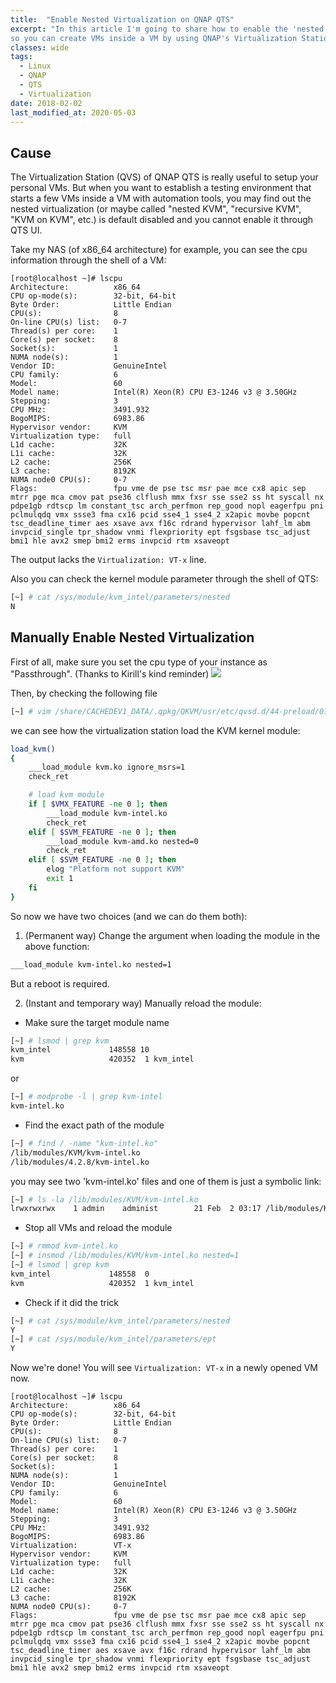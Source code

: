 ```yaml
---
title:  "Enable Nested Virtualization on QNAP QTS"
excerpt: "In this article I'm going to share how to enable the 'nested' option of KVM, 
so you can create VMs inside a VM by using QNAP's Virtualization Station."
classes: wide
tags:
  - Linux
  - QNAP
  - QTS
  - Virtualization
date: 2018-02-02
last_modified_at: 2020-05-03
---
```


## Cause
The Virtualization Station (QVS) of QNAP QTS is really useful to setup your personal VMs.
But when you want to establish a testing environment that starts a few VMs inside a VM with automation tools,
you may find out the nested virtualization (or maybe called "nested KVM", "recursive KVM", "KVM on KVM", etc.) 
is default disabled and you cannot enable it through QTS UI. 

Take my NAS (of x86_64 architecture) for example, you can see the cpu information through the shell of a VM:
```
[root@localhost ~]# lscpu
Architecture:          x86_64
CPU op-mode(s):        32-bit, 64-bit
Byte Order:            Little Endian
CPU(s):                8
On-line CPU(s) list:   0-7
Thread(s) per core:    1
Core(s) per socket:    8
Socket(s):             1
NUMA node(s):          1
Vendor ID:             GenuineIntel
CPU family:            6
Model:                 60
Model name:            Intel(R) Xeon(R) CPU E3-1246 v3 @ 3.50GHz
Stepping:              3
CPU MHz:               3491.932
BogoMIPS:              6983.86
Hypervisor vendor:     KVM
Virtualization type:   full
L1d cache:             32K
L1i cache:             32K
L2 cache:              256K
L3 cache:              8192K
NUMA node0 CPU(s):     0-7
Flags:                 fpu vme de pse tsc msr pae mce cx8 apic sep mtrr pge mca cmov pat pse36 clflush mmx fxsr sse sse2 ss ht syscall nx pdpe1gb rdtscp lm constant_tsc arch_perfmon rep_good nopl eagerfpu pni pclmulqdq vmx ssse3 fma cx16 pcid sse4_1 sse4_2 x2apic movbe popcnt tsc_deadline_timer aes xsave avx f16c rdrand hypervisor lahf_lm abm invpcid_single tpr_shadow vnmi flexpriority ept fsgsbase tsc_adjust bmi1 hle avx2 smep bmi2 erms invpcid rtm xsaveopt
```
The output lacks the `Virtualization: VT-x` line.

Also you can check the kernel module parameter through the shell of QTS:
```bash
[~] # cat /sys/module/kvm_intel/parameters/nested
N
```

## Manually Enable Nested Virtualization

First of all, make sure you set the cpu type of your instance as "Passthrough". (Thanks to Kirill's kind reminder)
<img src="/assets/sdhuang32/images/cpu-passthrogh.png">

Then, by checking the following file  
```bash
[~] # vim /share/CACHEDEV1_DATA/.qpkg/QKVM/usr/etc/qvsd.d/44-preload/01-module
```
we can see how the virtualization station load the KVM kernel module:
```bash
load_kvm()
{
    ___load_module kvm.ko ignore_msrs=1
    check_ret

    # load kvm module
    if [ $VMX_FEATURE -ne 0 ]; then
        ___load_module kvm-intel.ko
        check_ret
    elif [ $SVM_FEATURE -ne 0 ]; then
        ___load_module kvm-amd.ko nested=0
        check_ret
    elif [ $SVM_FEATURE -ne 0 ]; then
        elog "Platform not support KVM"
        exit 1
    fi
}
```
So now we have two choices (and we can do them both):

1. (Permanent way) Change the argument when loading the module in the above function:
```bash
___load_module kvm-intel.ko nested=1
```
But a reboot is required.

2. (Instant and temporary way) Manually reload the module:
- Make sure the target module name
```bash
[~] # lsmod | grep kvm
kvm_intel             148558 10
kvm                   420352  1 kvm_intel
```
or
```bash
[~] # modprobe -l | grep kvm-intel
kvm-intel.ko
```
- Find the exact path of the module
```bash
[~] # find / -name "kvm-intel.ko"
/lib/modules/KVM/kvm-intel.ko
/lib/modules/4.2.8/kvm-intel.ko
```
you may see two 'kvm-intel.ko' files and one of them is just a symbolic link:
```bash
[~] # ls -la /lib/modules/KVM/kvm-intel.ko
lrwxrwxrwx    1 admin    administ        21 Feb  2 03:17 /lib/modules/KVM/kvm-intel.ko -> ../4.2.8/kvm-intel.ko
```
- Stop all VMs and reload the module
```bash
[~] # rmmod kvm-intel.ko
[~] # insmod /lib/modules/KVM/kvm-intel.ko nested=1
[~] # lsmod | grep kvm
kvm_intel             148558  0
kvm                   420352  1 kvm_intel
```
- Check if it did the trick
```bash
[~] # cat /sys/module/kvm_intel/parameters/nested
Y
[~] # cat /sys/module/kvm_intel/parameters/ept
Y
```

Now we're done! You will see `Virtualization: VT-x` in a newly opened VM now. 
```
[root@localhost ~]# lscpu
Architecture:          x86_64
CPU op-mode(s):        32-bit, 64-bit
Byte Order:            Little Endian
CPU(s):                8
On-line CPU(s) list:   0-7
Thread(s) per core:    1
Core(s) per socket:    8
Socket(s):             1
NUMA node(s):          1
Vendor ID:             GenuineIntel
CPU family:            6
Model:                 60
Model name:            Intel(R) Xeon(R) CPU E3-1246 v3 @ 3.50GHz
Stepping:              3
CPU MHz:               3491.932
BogoMIPS:              6983.86
Virtualization:        VT-x
Hypervisor vendor:     KVM
Virtualization type:   full
L1d cache:             32K
L1i cache:             32K
L2 cache:              256K
L3 cache:              8192K
NUMA node0 CPU(s):     0-7
Flags:                 fpu vme de pse tsc msr pae mce cx8 apic sep mtrr pge mca cmov pat pse36 clflush mmx fxsr sse sse2 ss ht syscall nx pdpe1gb rdtscp lm constant_tsc arch_perfmon rep_good nopl eagerfpu pni pclmulqdq vmx ssse3 fma cx16 pcid sse4_1 sse4_2 x2apic movbe popcnt tsc_deadline_timer aes xsave avx f16c rdrand hypervisor lahf_lm abm invpcid_single tpr_shadow vnmi flexpriority ept fsgsbase tsc_adjust bmi1 hle avx2 smep bmi2 erms invpcid rtm xsaveopt
```
